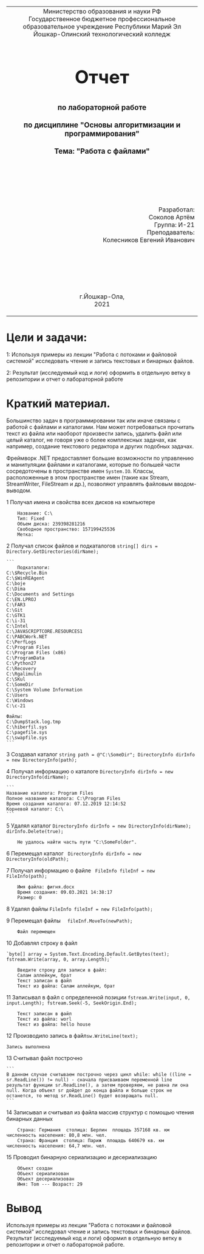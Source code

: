 <table style="width: 100%;">
  <tr>
    <td style="text-align: center; border: none;">
    Министерство образования и науки РФ<br>
Государственное бюджетное профессиональное образовательное учреждение Республики Марий Эл<br>
Йошкар-Олинский технологический колледж
</td>
  </tr>
  <tr>
    <td style="text-align: center; border: none; height: 15em;">
    <h2 style="font-size:3em;">Отчет</h2>
      <h3>по лабораторной работе<br><br> по дисциплине "Основы алгоритмизации и программирования"<br><br> Тема:<b> "Работа с файлами"<b> </h3></td>
  </tr>
  <tr>
    <br><br><td style="text-align: right; border: none; height: 20em;">
      Разработал:<br/>
      Соколов Артём<br>
      Группа: И-21<br>
      Преподаватель:<br>
      Колесников Евгений Иванович
    </td>
  </tr>
  <tr>
    <td style="text-align: center; border: none; height: 5em;">
    г.Йошкар-Ола,<br> 2021</td>
  </tr>
</table>

<div style="page-break-after: always;"></div>

# Цели и задачи:
1: Используя примеры из лекции "Работа с потоками и файловой системой" исследовать чтение и запись текстовых и бинарных файлов. 

2: Результат (исследуемый код и логи) оформить в отдельную ветку в репозитории и отчет о лабораторной работе

# Краткий материал.

Большинство задач в программировании так или иначе связаны с работой с файлами и каталогами. Нам может потребоваться прочитать текст из файла или наоборот произвести запись, удалить файл или целый каталог, не говоря уже о более комплексных задачах, как например, создание текстового редактора и других подобных задачах.

Фреймворк .NET предоставляет большие возможности по управлению и манипуляции файлами и каталогами, которые по большей части сосредоточены в пространстве имен `System.IO`. Классы, расположенные в этом пространстве имен (такие как Stream, StreamWriter, FileStream и др.), позволяют управлять файловым вводом-выводом.

1   Получал имена и свойства всех дисков на компьютере

```
    Название: C:\
    Тип: Fixed
    Объем диска: 239398281216
    Свободное пространство: 157199425536
    Метка:
```

2 Получал список файлов и подкаталогов  `string[] dirs = Directory.GetDirectories(dirName);`
   
    ```
        Подкаталоги:
    C:\$Recycle.Bin
    C:\$WinREAgent
    C:\boje
    C:\Dima
    C:\Documents and Settings
    C:\EN.LPROJ
    C:\FAR3
    C:\Git
    C:\GTK1
    C:\i-31
    C:\Intel
    C:\JAVASCRIPTCORE.RESOURCES1
    C:\PABCWork.NET
    C:\PerfLogs
    C:\Program Files
    C:\Program Files (x86)
    C:\ProgramData
    C:\Python27
    C:\Recovery
    C:\Rgalimulin
    C:\SKul
    C:\SomeDir
    C:\System Volume Information
    C:\Users
    C:\Windows
    C:\с-21

    Файлы:
    C:\DumpStack.log.tmp
    C:\hiberfil.sys
    C:\pagefile.sys
    C:\swapfile.sys
    ```

3 Создавал каталог `string path = @"C:\SomeDir"; DirectoryInfo dirInfo = new DirectoryInfo(path);`
   
4 Получал информацию о каталоге `DirectoryInfo dirInfo = new DirectoryInfo(dirName);`

    ```
    Название каталога: Program Files
    Полное название каталога: C:\Program Files
    Время создания каталога: 07.12.2019 12:14:52
    Корневой каталог: C:\
    ```

5 Удалял каталог `DirectoryInfo dirInfo = new DirectoryInfo(dirName);
    dirInfo.Delete(true);`
```
    Не удалось найти часть пути "C:\SomeFolder".
```
6 Перемещал каталог ` DirectoryInfo dirInfo = new DirectoryInfo(oldPath);`

7 Получал информацию о файле ` FileInfo fileInf = new FileInfo(path);`
```
    Имя файла: фигня.docx
    Время создания: 09.03.2021 14:38:17
    Размер: 0

```
8 Удалял файлы `FileInfo fileInf = new FileInfo(path);`

9 Перемещал файлы `  fileInf.MoveTo(newPath);`
```
    Файл перемещен
```
10 Добавлял строку в файл 

    `byte[] array = System.Text.Encoding.Default.GetBytes(text);
    fstream.Write(array, 0, array.Length);`
```
    Введите строку для записи в файл:
    Салам аллейкум, брат
    Текст записан в файл
    Текст из файла: Салам аллейкум, брат
```
11 Записывал в файл с определенной позиции `fstream.Write(input, 0, input.Length); fstream.Seek(-5, SeekOrigin.End);`
```
    Текст записан в файл
    Текст из файла: worl
    Текст из файла: hello house
```
12  Производило запись в файл`sw.WriteLine(text);`
```
Запись выполнена
```
13 Считывал файл построчно 
    
    ```
    В данном случае считываем построчно через цикл while: while ((line = sr.ReadLine()) != null) - сначала присваиваем переменной line результат функции sr.ReadLine(), а затем проверяем, не равна ли она null. Когда объект sr дойдет до конца файла и больше строк не останется, то метод sr.ReadLine() будет возвращать null.
    ``` 
14 Записывал и считывал из файла массив структур с помощью чтения бинарных данных
```
    Страна: Германия  столица: Берлин  площадь 357168 кв. км   численность населения: 80,8 млн. чел.
    Страна: Франция  столица: Париж  площадь 640679 кв. км   численность населения: 64,7 млн. чел.
```
15 Проводил бинарную сериализацию и десериализацию
```
    Объект создан
    Объект сериализован
    Объект десериализован
    Имя: Tom --- Возраст: 29
```
# Вывод

Используя примеры из лекции "Работа с потоками и файловой системой" исследовал чтение и запись текстовых и бинарных файлов. Результат (исследуемый код и логи) оформил в отдельную ветку в репозитории и отчет о лабораторной работе.

